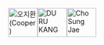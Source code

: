 <!-- sponsors --><a href="https://github.com/134130"><img src="https://github.com/134130.png" width="60px" alt="오지환 (Cooper)" /></a><a href="https://github.com/happydeveloper"><img src="https://github.com/happydeveloper.png" width="60px" alt="DU RU KANG " /></a><a href="https://github.com/socmaster"><img src="https://github.com/socmaster.png" width="60px" alt="Cho Sung Jae" /></a><!-- sponsors -->
